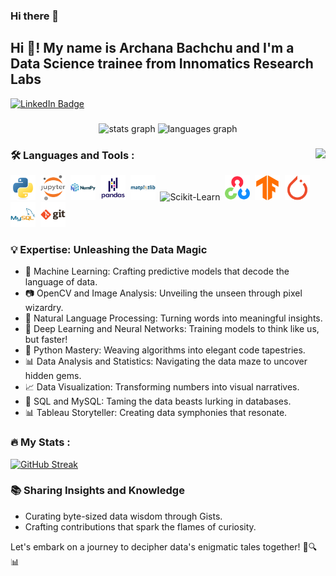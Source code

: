 ### Hi there 👋

<h2 align="left">Hi 👋! My name is Archana Bachchu and I'm a Data Science trainee from Innomatics Research Labs</h2>
</div>
<div id="badges">
  <a href="(https://www.linkedin.com/in/archana-bachchu-8a66ba249/)">
    <img src="https://img.shields.io/badge/LinkedIn-blue?style=for-the-badge&logo=linkedin&logoColor=white" alt="LinkedIn Badge"/>
  </a>
  </div>


###

<div align="center">
  <img src="https://github-readme-stats.vercel.app/api?username=Archana120201&hide_title=false&hide_rank=false&show_icons=true&include_all_commits=true&count_private=true&disable_animations=false&theme=dracula&locale=en&hide_border=false" height="150" alt="stats graph"  />
  <img src="https://github-readme-stats.vercel.app/api/top-langs?username=Archana120201&locale=en&hide_title=false&layout=compact&card_width=320&langs_count=5&theme=dracula&hide_border=false" height="150" alt="languages graph"  />
</div>

###

<img align="right" height="150" src="https://i.imgflip.com/65efzo.gif"  />

###

### :hammer_and_wrench: Languages and Tools :
<div>
  <img src="https://github.com/devicons/devicon/blob/master/icons/python/python-original.svg" title="Python" alt="Python" width="40" height="40"/>&nbsp;
  <img src="https://github.com/devicons/devicon/blob/master/icons/jupyter/jupyter-original-wordmark.svg" title="Jupyter" alt="Jupyter" width="40" height="40"/>&nbsp;
  <img src="https://github.com/devicons/devicon/blob/master/icons/numpy/numpy-original-wordmark.svg" title="NumPy" alt="NumPy" width="40" height="40"/>&nbsp;
  <img src="https://github.com/devicons/devicon/blob/master/icons/pandas/pandas-original-wordmark.svg" title="Pandas" alt="Pandas" width="40" height="40"/>&nbsp;
  <img src="https://github.com/devicons/devicon/blob/master/icons/matplotlib/matplotlib-original-wordmark.svg" title="Matplotlib" alt="Matplotlib" width="40" height="40"/>&nbsp;
  <img src="https://github.com/devicons/devicon/blob/master/icons/scikit-learn/scikit-learn-original.svg" title="Scikit-Learn" alt="Scikit-Learn" width="40" height="40"/>&nbsp;
  <img src="https://github.com/devicons/devicon/blob/master/icons/opencv/opencv-original.svg" title="OpenCV" alt="OpenCV" width="40" height="40"/>&nbsp;
  <img src="https://github.com/devicons/devicon/blob/master/icons/tensorflow/tensorflow-original.svg" title="TensorFlow" alt="TensorFlow" width="40" height="40"/>&nbsp;
  <img src="https://github.com/devicons/devicon/blob/master/icons/pytorch/pytorch-original.svg" title="PySpark" alt="PySpark" width="40" height="40"/>&nbsp;
  <img src="https://github.com/devicons/devicon/blob/master/icons/mysql/mysql-original-wordmark.svg" title="SQL" alt="SQL" width="40" height="40"/>&nbsp;
  <img src="https://github.com/devicons/devicon/blob/master/icons/git/git-original-wordmark.svg" title="Git" alt="Git" width="40" height="40"/>
</div>

### 💡 Expertise: Unleashing the Data Magic

- 🤖 Machine Learning: Crafting predictive models that decode the language of data.
- 📷 OpenCV and Image Analysis: Unveiling the unseen through pixel wizardry.
- 📝 Natural Language Processing: Turning words into meaningful insights.
- 🧠 Deep Learning and Neural Networks: Training models to think like us, but faster!
- 🐍 Python Mastery: Weaving algorithms into elegant code tapestries.
- 📊 Data Analysis and Statistics: Navigating the data maze to uncover hidden gems.
- 📈 Data Visualization: Transforming numbers into visual narratives.
- 🎲 SQL and MySQL: Taming the data beasts lurking in databases.
- 📊 Tableau Storyteller: Creating data symphonies that resonate.
  

### :fire: My Stats :

<!-- GitHub Streak -->
[![GitHub Streak](http://github-readme-streak-stats.herokuapp.com?user=Archana120201&theme=dark&background=000000)](https://git.io/streak-stats)

### 📚 Sharing Insights and Knowledge

- Curating byte-sized data wisdom through Gists.
- Crafting contributions that spark the flames of curiosity.

Let's embark on a journey to decipher data's enigmatic tales together! 🚀🔍📊
